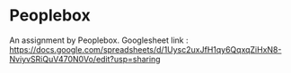 # Peoplebox
An assignment by Peoplebox.
Googlesheet link : https://docs.google.com/spreadsheets/d/1Uysc2uxJfH1qy6QqxqZiHxN8-NviyvSRiQuV470N0Vo/edit?usp=sharing 
